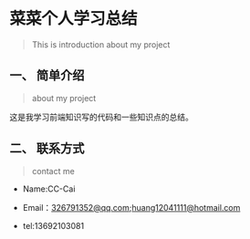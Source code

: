 # 菜菜个人学习总结 #


>This is introduction about my project


## 一、	简单介绍 ##

>about my project

 这是我学习前端知识写的代码和一些知识点的总结。


## 二、	联系方式 ##
> contact me


- Name:CC-Cai 


- Email：326791352@qq.com;huang12041111@hotmail.com


- tel:13692103081



